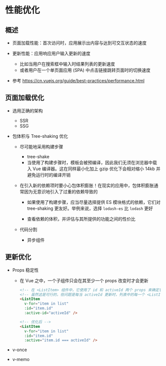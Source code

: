 # 性能优化

## 概述

+ 页面加载性能：首次访问时，应用展示出内容与达到可交互状态的速度

+ 更新性能：应用响应用户输入更新的速度

  + 比如当用户在搜索框中输入时结果列表的更新速度
  + 或者用户在一个单页面应用 (SPA) 中点击链接跳转页面时的切换速度

+ 参考 https://cn.vuejs.org/guide/best-practices/performance.html

## 页面加载优化

+ 选用正确的架构

  + SSR
  + SSG

+ 包体积与 Tree-shaking 优化

  + 尽可能地采用构建步骤

    + tree-shake
    + 当使用了构建步骤时，模板会被预编译，因此我们无须在浏览器中载入 Vue 编译器。这在同样最小化加上 gzip 优化下会相对缩小 14kb 并避免运行时的编译开销

  + 在引入新的依赖项时要小心包体积膨胀！在现实的应用中，包体积膨胀通常因为无意识地引入了过重的依赖导致的

    + 如果使用了构建步骤，应当尽量选择提供 ES 模块格式的依赖，它们对 tree-shaking 更友好。举例来说，选择 `lodash-es` 比 `lodash` 更好

    + 查看依赖的体积，并评估与其所提供的功能之间的性价比

  + 代码分割

    + 异步组件

## 更新优化

+ Props 稳定性

  + 在 Vue 之中，一个子组件只会在其至少一个 props 改变时才会更新

      ```html
      <!-- 在 <ListItem> 组件中，它使用了 id 和 activeId 两个 props 来确定它是否是当前活跃的那一项 -->
      <!-- 虽然这是可行的，但问题是每当 activeId 更新时，列表中的每一个 <ListItem> 都会跟着更新 -->
      <ListItem
        v-for="item in list"
        :id="item.id"
        :active-id="activeId" />

      <!-- 优化后 -->
      <ListItem
        v-for="item in list"
        :id="item.id"
        :active="item.id === activeId" />
      ```

+ v-once

+ v-memo

